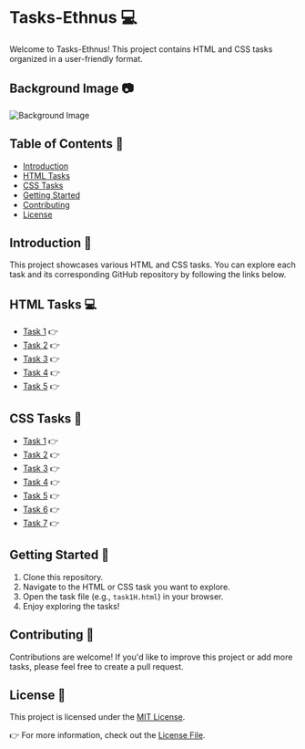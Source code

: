 # Tasks-Ethnus :computer:

Welcome to Tasks-Ethnus! This project contains HTML and CSS tasks organized in a user-friendly format.

## Background Image :camera:

![Background Image](https://live.staticflickr.com/4442/35594063933_faea731aa4_b.jpg)

## Table of Contents :bookmark_tabs:

- [Introduction](#introduction)
- [HTML Tasks](#html-tasks)
- [CSS Tasks](#css-tasks)
- [Getting Started](#getting-started)
- [Contributing](#contributing)
- [License](#license)

## Introduction :page_facing_up:

This project showcases various HTML and CSS tasks. You can explore each task and its corresponding GitHub repository by following the links below.

## HTML Tasks :computer:

- [Task 1](HTML/task1H.html) :point_right:
- [Task 2](HTML/task2H.html) :point_right:
- [Task 3](HTML/task3H.html) :point_right:
- [Task 4](HTML/task4H.html) :point_right:
- [Task 5](HTML/task5H.html) :point_right:

## CSS Tasks :art:

- [Task 1](CSS/task1C.html) :point_right:
- [Task 2](CSS/task2C.html) :point_right:
- [Task 3](CSS/task3C.html) :point_right:
- [Task 4](CSS/task4C.html) :point_right:
- [Task 5](CSS/task5C.html) :point_right:
- [Task 6](CSS/task6C.html) :point_right:
- [Task 7](CSS/task7C.html) :point_right:

## Getting Started :rocket:

1. Clone this repository.
2. Navigate to the HTML or CSS task you want to explore.
3. Open the task file (e.g., `task1H.html`) in your browser.
4. Enjoy exploring the tasks!

## Contributing :handshake:

Contributions are welcome! If you'd like to improve this project or add more tasks, please feel free to create a pull request.

## License :scroll:

This project is licensed under the [MIT License](LICENSE).

👉 For more information, check out the [License File](LICENSE).
